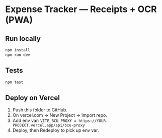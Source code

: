 # Expense Tracker — Receipts + OCR (PWA)

## Run locally
```bash
npm install
npm run dev
```

## Tests
```bash
npm test
```

## Deploy on Vercel
1. Push this folder to GitHub.
2. On vercel.com → New Project → Import repo.
3. Add env var: `VITE_BCU_PROXY = https://YOUR-PROJECT.vercel.app/api/bcu-proxy`
4. Deploy, then Redeploy to pick up env var.